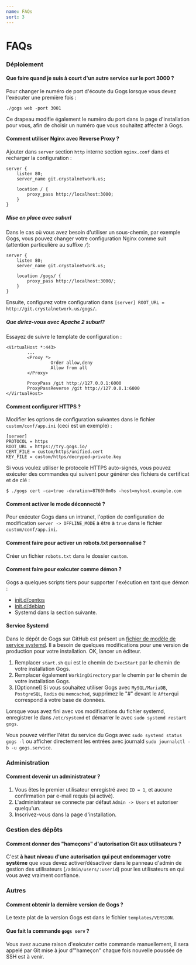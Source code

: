 ```yaml
---
name: FAQs
sort: 3
---
```


# FAQs

### Déploiement

#### Que faire quand je suis à court d'un autre service sur le port 3000 ?

Pour changer le numéro de port d'écoute du Gogs lorsque vous devez l'exécuter une première fois :

    ./gogs web -port 3001

Ce drapeau modifie également le numéro du port dans la page d'installation pour vous, afin de choisir un numéro que vous souhaitez affecter à Gogs.

#### Comment utiliser Nginx avec Reverse Proxy ?

Ajouter dans `server` section `http` interne section `nginx.conf` dans et recharger la configuration :

```
server {
    listen 80;
    server_name git.crystalnetwork.us;

    location / {
        proxy_pass http://localhost:3000;
    }
}
```

##### Mise en place avec suburl

Dans le cas où vous avez besoin d'utiliser un sous-chemin, par exemple Gogs, vous pouvez changer votre configuration Nginx comme suit (attention particulière au suffixe `/`):

```
server {
    listen 80;
    server_name git.crystalnetwork.us;

    location /gogs/ {
        proxy_pass http://localhost:3000/;
    }
}
```

Ensuite, configurez votre configuration dans `[server] ROOT_URL = http://git.crystalnetwork.us/gogs/`.

##### Que diriez-vous avec Apache 2 suburl?

Essayez de suivre le template de configuration :

```
<VirtualHost *:443>
        ...
        <Proxy *>
                 Order allow,deny
                 Allow from all
        </Proxy>

        ProxyPass /git http://127.0.0.1:6000
        ProxyPassReverse /git http://127.0.0.1:6000
</VirtualHost>
```

#### Comment configurer HTTPS ?

Modifier les options de configuration suivantes dans le fichier `custom/conf/app.ini` (ceci est un exemple) :

```
[server]
PROTOCOL = https
ROOT_URL = https://try.gogs.io/
CERT_FILE = custom/https/unified.cert
KEY_FILE = custom/https/decryped-private.key
```

Si vous voulez utiliser le protocole HTTPS auto-signés, vous pouvez exécuter des commandes qui suivent pour générer des fichiers de certificat et de clé :

	$ ./gogs cert -ca=true -duration=8760h0m0s -host=myhost.example.com

#### Comment activer le mode déconnecté ?

Pour exécuter Gogs dans un intranet, l'option de configuration de modification `server -> OFFLINE_MODE` à être à `true` dans le fichier `custom/conf/app.ini`.

#### Comment faire pour activer un robots.txt personnalisé ?

Créer un fichier `robots.txt` dans le dossier `custom`.

#### Comment faire pour exécuter comme démon ?

Gogs a quelques scripts tiers pour supporter l'exécution en tant que démon :

- [init.d/centos](https://github.com/gogits/gogs/blob/master/scripts/init/centos/gogs)
- [init.d/debian](https://github.com/gogits/gogs/blob/master/scripts/init/debian/gogs)
- Systemd dans la section suivante.

#### Service Systemd

Dans le dépôt de Gogs sur GitHub est présent un [fichier de modèle de service systemd](https://github.com/gogits/gogs/blob/master/scripts/systemd/gogs.service). Il a besoin de quelques modifications pour une version de production pour votre installation. OK, lancer un éditeur.

1. Remplacer `start.sh` qui est le chemin de `ExecStart` par le chemin de votre installation Gogs.
2. Remplacer également `WorkingDirectory` par le chemin par le chemin de votre installation Gogs.
3. [Optionnel] Si vous souhaitez utiliser Gogs avec `MySQL/MariaDB`, `PostgreSQL`, `Redis` ou `memcached`, supprimez le "#" devant le `After`qui correspond à votre base de données.

Lorsque vous avez fini avec vos modifications du fichier systemd, enregistrer le dans `/etc/systemd` et démarrer le avec `sudo systemd restart gogs`.

Vous pouvez vérifier l'état du service du Gogs avec `sudo systemd status gogs -l` ou afficher directement les entrées avec journald `sudo journalctl -b -u gogs.service`.

### Administration

#### Comment devenir un administrateur ?

1. Vous êtes le premier utilisateur enregistré avec `ID = 1`, et aucune confirmation par e-mail requis (si activé).
2. L'administrateur se connecte par défaut `Admin -> Users` et autoriser quelqu'un.
3. Inscrivez-vous dans la page d'installation.

### Gestion des dépôts

#### Comment donner des "hameçons" d'autorisation Git aux utilisateurs ?

C'est **à haut niveau d'une autorisation qui peut endommager votre système** que vous devez activer/désactiver dans le panneau d'admin de gestion des utilisateurs (`/admin/users/:userid`) pour les utilisateurs en qui vous avez vraiment confiance.

### Autres

#### Comment obtenir la dernière version de Gogs ?

Le texte plat de la version Gogs est dans le fichier `templates/VERSION`.

#### Que fait la commande `gogs serv` ?

Vous avez aucune raison d'exécuter cette commande manuellement, il sera appelé par Git mise à jour d'"hameçon" chaque fois nouvelle poussée de SSH est à venir.
